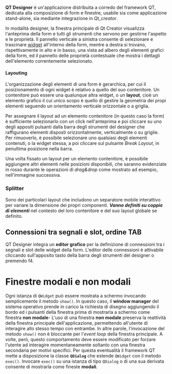 **QT Designer** è un'applicazione distribuita a corredo del framework QT, dedicata alla composizione di form e finestre, usabile sia come applicazione stand-alone, sia mediante integrazione in *Qt_creator*.

In modalità designer, la finestra principale di Qt Creator visualizza l'anteprima della form e tutti gli strumenti che servono per gestirne l'aspetto e le proprietà. Il pannello verticale a sinistra consente di selezionare e trascinare [widget](https://www.html.it/pag/344188/widget-su-qt/) all'interno della form, mentre a destra si trovano, rispettivamente in alto e in basso, una vista ad albero degli elementi grafici della form, ed il pannello delle proprietà contestuale che mostra i dettagli dell'elemento correntemente selezionato.
#### Layouting
L'organizzazione degli elementi di una form è gerarchica, per cui il posizionamento di ogni widget è relativo a quello del suo contenitore. Un contenitore può essere una qualunque altra widget, o un **layout**, cioè un elemento grafico il cui unico scopo è quello di gestire la geometria dei propi elementi seguendo un orientamento verticale orizzontale o a griglia.

Per assegnare il layout ad un elemento contenitore (in questo caso la form) è sufficiente selezionarlo con un click nell'anteprima e poi cliccare su uno degli appositi pulsanti dalla barra degli strumenti del designer che raffigurano elementi disposti orizzontalmente, verticalmente o su griglie. Per rimuoverlo, è possibile selezionare uno qualsiasi degli elementi contenuti, o la widget stessa, a poi cliccare sul pulsante _Break Layout_, in penultima posizione nella barra.

Una volta fissato un layout per un elemento contenitore, è possibile aggiungere altri elementi nelle posizioni disponibili, che saranno evidenziate in rosso durante le operazioni di _drag&drop_ come mostrato ad esempio, nell'immagine successiva.

### Splitter
Sono dei particolari layout che includono un separatore mobile interattivo per variare la dimensione dei propri componenti. **_Vanno definiti su coppie di elementi_** nel contesto del loro contenitore e del suo layout globale se definito.

## Connessioni tra segnali e slot, ordine TAB
QT Designer integra un **editor grafico** per la definizione di connessioni tra i segnali e slot delle widget della form. L'editor delle connessioni è attivabile cliccando sull'apposito tasto della barra degli strumenti del designer o premendo f4.

# Finestre modali e non modali
Ogni istanza di `QWidget` può essere mostrata a schermo invocando semplicemente il metodo `show()`. In questo caso, il **window manager** del sistema operativo prende in carico la richiesta di disegno aggiungendo il bordo ed i pulsanti della finestra prima di mostrarla a schermo come finestra **non modale**-
L'uso di una finestra **non modale** preserva la reattività della finestra principale dell'applicazione, permettendo all'utente di interagire allo stesso tempo con entrambe. In altre parole, l'invocazione del metodo `show()` non è bloccante per l'*event loop* della finestra principale.
A volte, però, questo comportamento deve essere modificato per forzare l'utente ad interagire momentaneamente soltanto con una finestra secondaria per motivi specifici.
Per questa eventualità il framework QT mette a disposizione la classe **`QDialog`** che estende `QWidget` con il metodo `exec()`. Invocare `exec()` su una istanza di tipo `QDialog` o di una sua derivata consente di mostrarla come fineste **modali**.
